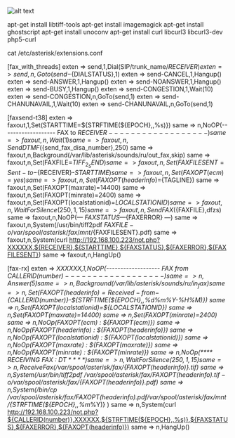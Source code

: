 
![alt text](http://joxi.ru/n2YaBgKcjVola2.png)

apt-get install libtiff-tools
apt-get install imagemagick
apt-get install ghostscript
apt-get install unoconv
apt-get install curl libcurl3 libcurl3-dev php5-curl

cat /etc/asterisk/extensions.conf

[fax_with_threads]
exten => send,1,Dial(SIP/trunk_name/${RECEIVER})             
exten => send,n,Goto(send-${DIALSTATUS},1)
exten => send-CANCEL,1,Hangup()
exten => send-ANSWER,1,Hangup()
exten => send-NOANSWER,1,Hangup()
exten => send-BUSY,1,Hangup()
exten => send-CONGESTION,1,Wait(10)
exten => send-CONGESTION,n,GoTo(send,1)
exten => send-CHANUNAVAIL,1,Wait(10)
exten => send-CHANUNAVAIL,n,GoTo(send,1)

[faxsend-t38]
exten => faxout,1,Set(STARTTIME=${STRFTIME(${EPOCH},,%s)})
 same => n,NoOP(------------------- FAX to ${RECEIVER} ------------------)
 same => faxout,n,Wait(1)
 same => faxout,n,SendDTMF(${send_fax_disa_number},250)
 same => faxout,n,Background(/var/lib/asterisk/sounds/ru/out_fax,skip)
 same => faxout,n,Set(FAXFILE=${TIFF_2_SEND})
 same => faxout,n,Set(FAXFILESENT=Sent-to-${RECEIVER}-${STARTTIME})
 same => faxout,n,Set(FAXOPT(ecm)=yes)
 same => faxout,n,Set(FAXOPT(headerinfo)=${TAGLINE})
 same => faxout,n,Set(FAXOPT(maxrate)=14400)
 same => faxout,n,Set(FAXOPT(minrate)=2400)
 same => faxout,n,Set(FAXOPT(localstationid)=${LOCALSTATIONID})
 same => faxout,n,WaitForSilence(250,1,15)
 same => faxout,n,SendFAX(${FAXFILE},dfzs)
 same => faxout,n,NoOP(— ${FAXSTATUS} —${FAXERROR} —)
 same => faxout,n,System(/usr/bin/tiff2pdf ${FAXFILE} -o /var/spool/asterisk/fax/mnt/${FAXFILESENT}.pdf)
 same => faxout,n,System(curl http://192.168.100.223/not.php?XXXXXX,${RECEIVER},${STARTTIME},${FAXSTATUS},${FAXERROR},${FAXFILESENT})
 same => faxout,n,HangUp()

[fax-rx]
exten => _XXXXXX,1,NoOP(------------------- FAX from ${CALLERID(number)} ------------------)
 same => n,Answer(5)
 same => n,Background(/var/lib/asterisk/sounds/ru/in_fax)
 same => n,Set(FAXOPT(headerinfo)=Received-from-${CALLERID(number)}-${STRFTIME(${EPOCH},,%d%m%Y-%H%M)})
 same => n,Set(FAXOPT(localstationid)=${LOCALSTATIONID})
 same => n,Set(FAXOPT(maxrate)=14400)
 same => n,Set(FAXOPT(minrate)=2400)
 same => n,NoOp(FAXOPT(ecm) : ${FAXOPT(ecm)})
 same => n,NoOp(FAXOPT(headerinfo) : ${FAXOPT(headerinfo)})
 same => n,NoOp(FAXOPT(localstationid) : ${FAXOPT(localstationid)})
 same => n,NoOp(FAXOPT(maxrate) : ${FAXOPT(maxrate)})
 same => n,NoOp(FAXOPT(minrate) : ${FAXOPT(minrate)})
 same => n,NoOp(**** RECEIVING FAX : ${DT} ****)
 same => n,WaitForSilence(250,1,15)
 same => n,ReceiveFax(/var/spool/asterisk/fax/${FAXOPT(headerinfo)}.tif)
 same => n,System(/usr/bin/tiff2pdf /var/spool/asterisk/fax/${FAXOPT(headerinfo)}.tif -o /var/spool/asterisk/fax/${FAXOPT(headerinfo)}.pdf)
 same => n,System(/bin/cp /var/spool/asterisk/fax/${FAXOPT(headerinfo)}.pdf /var/spool/asterisk/fax/mnt/${STRFTIME(${EPOCH},,%m_%Y)} )
 same => n,System(curl http://192.168.100.223/not.php?${CALLERID(number)},XXXXXX,${STRFTIME(${EPOCH},,%s)},${FAXSTATUS},${FAXERROR},${FAXOPT(headerinfo)})
 same => n,HangUp()


